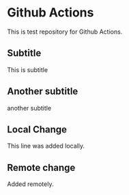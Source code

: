 # Github Actions

This is test repository for Github Actions. 

## Subtitle 

This is subtitle 

## Another subtitle

another subtitle

## Local Change

This line was added locally.

## Remote change

Added remotely. 
